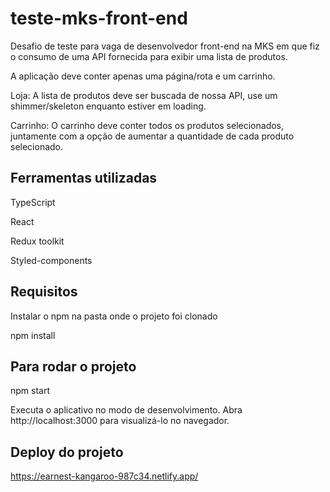 # teste-mks-front-end

Desafio de teste para vaga de desenvolvedor front-end na MKS em que fiz o consumo de uma API fornecida para exibir uma lista de produtos.

A aplicação deve conter apenas uma página/rota e um carrinho.

Loja: A lista de produtos deve ser buscada de nossa API, use um shimmer/skeleton enquanto estiver em loading.

Carrinho: O carrinho deve conter todos os produtos selecionados, juntamente com a opção de aumentar a quantidade de cada produto selecionado.

## Ferramentas utilizadas

TypeScript

React 

Redux toolkit

Styled-components

## Requisitos

Instalar o npm na pasta onde o projeto foi clonado

npm install

## Para rodar o projeto

npm start

Executa o aplicativo no modo de desenvolvimento.
Abra http://localhost:3000 para visualizá-lo no navegador.

## Deploy do projeto

https://earnest-kangaroo-987c34.netlify.app/
